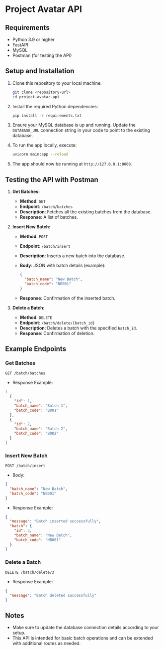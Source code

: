
# Project Avatar API

## Requirements

- Python 3.9 or higher
- FastAPI
- MySQL
- Postman (for testing the API)

## Setup and Installation

1. Clone this repository to your local machine:
   ```bash
   git clone <repository-url>
   cd project-avatar-api
   ```

2. Install the required Python dependencies:
   ```bash
   pip install -r requirements.txt
   ```

3. Ensure your MySQL database is up and running. Update the `DATABASE_URL` connection string in your code to point to the existing database.

4. To run the app locally, execute:
   ```bash
   uvicorn main:app --reload
   ```

5. The app should now be running at `http://127.0.0.1:8000`.

## Testing the API with Postman

1. **Get Batches:**

   - **Method**: `GET`
   - **Endpoint**: `/batch/batches`
   - **Description**: Fetches all the existing batches from the database.
   - **Response**: A list of batches.

2. **Insert New Batch:**

   - **Method**: `POST`
   - **Endpoint**: `/batch/insert`
   - **Description**: Inserts a new batch into the database.
   - **Body**: JSON with batch details (example):
     ```json
     {
       "batch_name": "New Batch",
       "batch_code": "NB001"
     }
     ```

   - **Response**: Confirmation of the inserted batch.

3. **Delete a Batch:**

   - **Method**: `DELETE`
   - **Endpoint**: `/batch/delete/{batch_id}`
   - **Description**: Deletes a batch with the specified `batch_id`.
   - **Response**: Confirmation of deletion.

## Example Endpoints

### Get Batches
```http
GET /batch/batches
```
- Response Example:
```json
[
  {
    "id": 1,
    "batch_name": "Batch 1",
    "batch_code": "B001"
  },
  {
    "id": 2,
    "batch_name": "Batch 2",
    "batch_code": "B002"
  }
]
```

### Insert New Batch
```http
POST /batch/insert
```
- Body:
```json
{
  "batch_name": "New Batch",
  "batch_code": "NB001"
}
```
- Response Example:
```json
{
  "message": "Batch inserted successfully",
  "batch": {
    "id": 3,
    "batch_name": "New Batch",
    "batch_code": "NB001"
  }
}
```

### Delete a Batch
```http
DELETE /batch/delete/3
```
- Response Example:
```json
{
  "message": "Batch deleted successfully"
}
```

## Notes
- Make sure to update the database connection details according to your setup.
- This API is intended for basic batch operations and can be extended with additional routes as needed.
